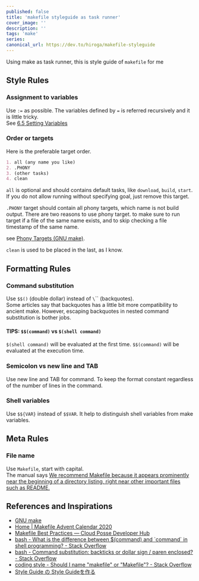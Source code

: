 ```yaml
---
published: false
title: 'makefile styleguide as task runner'
cover_image: ''
description: ''
tags: 'make'
series:
canonical_url: https://dev.to/hiroga/makefile-styleguide
---
```


Using make as task runner, this is style guide of `makefile` for me

## Style Rules

### Assignment to variables

Use `:=` as possible. The variables defined by `=` is referred recursively and it is little tricky.  
See [6\.5 Setting Variables](https://www.gnu.org/software/make/manual/make.html#Setting)

### Order or targets

Here is the preferable target order.

```md
1. all (any name you like)
2. .PHONY
3. (other tasks)
4. clean
```

`all` is optional and should contains default tasks, like `download`, `build`, `start`. If you do not allow running without specifying goal, just remove this target.

`.PHONY` target should contain all phony targets, which name is not build output. There are two reasons to use phony target. to make sure to run target if a file of the same name exists, and to skip checking a file timestamp of the same name.

see [Phony Targets \(GNU make\)](https://www.gnu.org/software/make/manual/html_node/Phony-Targets.html).

`clean` is used to be placed in the last, as I know.

## Formatting Rules

### Command substitution

Use `$$()` (double dollar) instead of `\`\`` (backquotes).  
Some articles say that backquotes has a little bit more compatibility to ancient make. However, escaping backquotes in nested command substitution is bother jobs.

#### TIPS: `$$(command)` vs `$(shell command)`

`$(shell command)` will be evaluated at the first time. `$$(command)` will be evaluated at the execution time.

### Semicolon vs new line and TAB

Use new line and TAB for command. To keep the format constant regardless of the number of lines in the command.

### Shell variables

Use `$${VAR}` instead of `$$VAR`. It help to distinguish shell variables from make variables.

## Meta Rules

### File name

Use `Makefile`, start with capital.  
The manual says [We recommend Makefile because it appears prominently near the beginning of a directory listing, right near other important files such as README\.](https://www.gnu.org/software/make/manual/make.html#Makefile-Names)

## References and Inspirations

- [GNU make](https://www.gnu.org/software/make/manual/make.html)
- [Home \| Makefile Advent Calendar 2020](https://voyagegroup.github.io/make-advent-calendar-2020/)
- [Makefile Best Practices — Cloud Posse Developer Hub](https://docs.cloudposse.com/reference/best-practices/make-best-practices/)
- [bash \- What is the difference between $\(command\) and \`command\` in shell programming? \- Stack Overflow](https://stackoverflow.com/questions/4708549/what-is-the-difference-between-command-and-command-in-shell-programming)
- [bash \- Command substitution: backticks or dollar sign / paren enclosed? \- Stack Overflow](https://stackoverflow.com/questions/9405478/command-substitution-backticks-or-dollar-sign-paren-enclosed)
- [coding style \- Should I name "makefile" or "Makefile"? \- Stack Overflow](https://stackoverflow.com/questions/12669367/should-i-name-makefile-or-makefile)
- [Style Guide の Style Guideを作る](https://zenn.dev/hiroga/articles/styleguide-of-styleguide)
